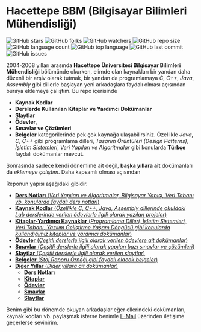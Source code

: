 # Hacettepe BBM (Bilgisayar Bilimleri Mühendisliği)

![GitHub stars](https://img.shields.io/github/stars/coderserdar/HacettepeBBM?style=social) ![GitHub forks](https://img.shields.io/github/forks/coderserdar/HacettepeBBM?style=social) ![GitHub watchers](https://img.shields.io/github/watchers/coderserdar/HacettepeBBM?style=social) ![GitHub repo size](https://img.shields.io/github/repo-size/coderserdar/HacettepeBBM?style=plastic) ![GitHub language count](https://img.shields.io/github/languages/count/coderserdar/HacettepeBBM?style=plastic) ![GitHub top language](https://img.shields.io/github/languages/top/coderserdar/HacettepeBBM?style=plastic) ![GitHub last commit](https://img.shields.io/github/last-commit/coderserdar/HacettepeBBM?color=red&style=plastic) ![GitHub issues](https://img.shields.io/github/issues/coderserdar/HacettepeBBM)

2004-2008 yılları arasında **Hacettepe Üniversitesi Bilgisayar Bilimleri Mühendisliği** bölümünde okurken, elimde olan kaynakları bir yandan daha düzenli bir arşiv olarak tutmak, bir yandan da programlamaya *C*, *C++*, *Java*, *Assembly* gibi dillerle başlayan yeni arkadaşlara faydalı olması açısından buraya eklemeye çalıştım.
Bu repo içerisinde
 - **Kaynak Kodlar**
 - **Derslerde Kullanılan Kitaplar ve Yardımcı Dokümanlar**
 - **Slaytlar**
 - **Ödevler**,
 - **Sınavlar ve Çözümleri**
 - **Belgeler** kategorilerinde pek çok kaynağa ulaşabilirsiniz.
Özellikle *Java*, *C*, *C++* gibi programlama dilleri, *Tasarım Örüntüleri (Design Patterns)*, *İşletim Sistemleri*, *Veri Yapıları ve Algoritmalar* gibi konularda **Türkçe** faydalı dokümanlar mevcut.

Sonrasında sadece kendi dönemime ait değil, **başka yıllara ait** dokümanları da *eklemeye çalıştım*. Daha kapsamlı olması açısından
 
Reponun yapısı aşağıdaki gibidir.
 - [**Ders Notları** (*Veri Yapıları ve Algoritmalar, Bilgisayar Yapısı, Veri Tabanı vb. konularda faydalı ders notları*)](https://github.com/coderserdar/HacettepeBBM/tree/main/Ders%20Notları/)
 - [**Kaynak Kodlar** (*Özellikle C, C++, Java, Assembly dillerinde okuldaki Lab derslerinde verilen ödevlerle ilgili olarak yazılan projeler*)](https://github.com/coderserdar/HacettepeBBM/tree/main/Kaynak%20Kodlar/)
 - [**Kitaplar-Yardımcı Kaynaklar** (*Programlama Dilleri, İşletim Sistemleri, Veri Tabanı, Yazılım Geliştirme Yaşam Döngüsü gibi konularda kullandığımız kitaplar ve yardımcı dokümanlar*)](https://github.com/coderserdar/HacettepeBBM/tree/main/Kitaplar%20-%20Yardımcı%20Kaynaklar/)
 - [**Ödevler** (*Çeşitli derslerle ilgili olarak verilen ödevlere ait dokümanlar*)](https://github.com/coderserdar/HacettepeBBM/tree/main/Ödevler/)
 - [**Sınavlar** (*Çeşitli derslerle ilgili olarak yapılan bazı sınavlar ve çözümleri*)](https://github.com/coderserdar/HacettepeBBM/tree/main/Sınavlar/)
 - [**Slaytlar** (*Çeşitli derslerle ilgili olarak verilen slaytlar*)](https://github.com/coderserdar/HacettepeBBM/tree/main/Slaytlar/)
 - [**Belgeler** (*Staj Raporu Örneği gibi faydalı olacak belgeler*)](https://github.com/coderserdar/HacettepeBBM/tree/main/Slaytlar/)
 - [**Diğer Yıllar** (*Diğer yıllara ait dokümanlar*)](https://github.com/coderserdar/HacettepeBBM/tree/main/Diğer%20Yıllar/)
   - [**Ders Notları**](https://github.com/coderserdar/HacettepeBBM/tree/main/Diğer%20Yıllar/Ders%20Notları/)
   - [**Kitaplar**](https://github.com/coderserdar/HacettepeBBM/tree/main/Diğer%20Yıllar/Kitaplar/)
   - [**Ödevler**](https://github.com/coderserdar/HacettepeBBM/tree/main/Diğer%20Yıllar/Ödevler/)
   - [**Sınavlar**](https://github.com/coderserdar/HacettepeBBM/tree/main/Diğer%20Yıllar/Sınavlar/)
   - [**Slaytlar**](https://github.com/coderserdar/HacettepeBBM/tree/main/Diğer%20Yıllar/Slaytlar/)

Benim gibi bu dönemde okuyan arkadaşlar eğer ellerindeki dokümanları, kaynak kodları vb. paylaşmak isterse benimle [E-Mail](mailto:serdargul@outlook.com) üzerinden iletişime geçerlerse sevinirim.